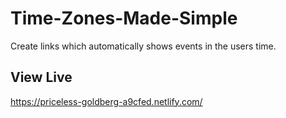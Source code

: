 # Time-Zones-Made-Simple
Create links which automatically shows events in the users time. 

## View Live

https://priceless-goldberg-a9cfed.netlify.com/
